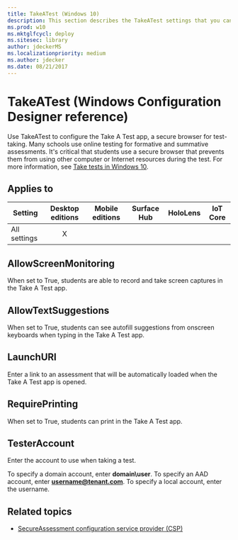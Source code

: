 ```yaml
---
title: TakeATest (Windows 10)
description: This section describes the TakeATest settings that you can configure in provisioning packages for Windows 10 using Windows Configuration Designer.
ms.prod: w10
ms.mktglfcycl: deploy
ms.sitesec: library
author: jdeckerMS
ms.localizationpriority: medium
ms.author: jdecker
ms.date: 08/21/2017
---
```


# TakeATest (Windows Configuration Designer reference)

Use TakeATest to configure the Take A Test app, a secure browser for test-taking. Many schools use online testing for formative and summative assessments. It's critical that students use a secure browser that prevents them from using other computer or Internet resources during the test. For more information, see [Take tests in Windows 10](https://docs.microsoft.com/education/windows/take-tests-in-windows-10).

## Applies to

| Setting   | Desktop editions | Mobile editions | Surface Hub | HoloLens | IoT Core |
| --- | :---: | :---: | :---: | :---: | :---: |
| All settings | X |  |  |  |   |

## AllowScreenMonitoring

When set to True, students are able to record and take screen captures in the Take A Test app.

## AllowTextSuggestions

When set to True, students can see autofill suggestions from onscreen keyboards when typing in the Take A Test app.

## LaunchURI

Enter a link to an assessment that will be automatically loaded when the Take A Test app is opened.

## RequirePrinting

When set to True, students can print in the Take A Test app.

## TesterAccount

Enter the account to use when taking a test.

To specify a domain account, enter **domain\user**. To specify an AAD account, enter **username@tenant.com**. To specify a local account, enter the username. 


## Related topics

- [SecureAssessment configuration service provider (CSP)](https://docs.microsoft.com/windows/client-management/mdm/secureassessment-csp)